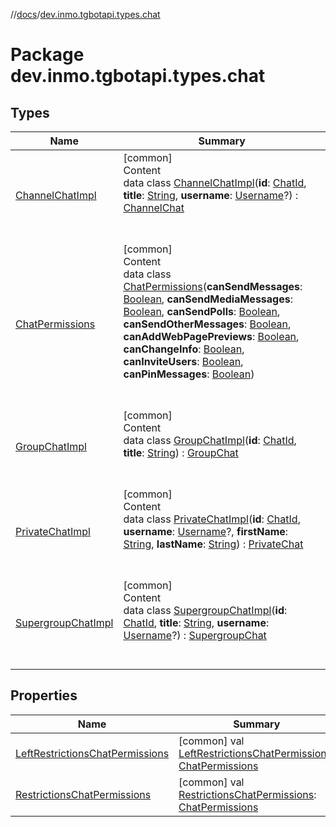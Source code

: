 //[docs](../../index.md)/[dev.inmo.tgbotapi.types.chat](index.md)



# Package dev.inmo.tgbotapi.types.chat  


## Types  
  
|  Name |  Summary | 
|---|---|
| <a name="dev.inmo.tgbotapi.types.chat/ChannelChatImpl///PointingToDeclaration/"></a>[ChannelChatImpl](-channel-chat-impl/index.md)| <a name="dev.inmo.tgbotapi.types.chat/ChannelChatImpl///PointingToDeclaration/"></a>[common]  <br>Content  <br>data class [ChannelChatImpl](-channel-chat-impl/index.md)(**id**: [ChatId](../dev.inmo.tgbotapi.types/-chat-id/index.md), **title**: [String](https://kotlinlang.org/api/latest/jvm/stdlib/kotlin/-string/index.html), **username**: [Username](../dev.inmo.tgbotapi.types/-username/index.md)?) : [ChannelChat](../dev.inmo.tgbotapi.types.chat.abstracts/-channel-chat/index.md)  <br><br><br>|
| <a name="dev.inmo.tgbotapi.types.chat/ChatPermissions///PointingToDeclaration/"></a>[ChatPermissions](-chat-permissions/index.md)| <a name="dev.inmo.tgbotapi.types.chat/ChatPermissions///PointingToDeclaration/"></a>[common]  <br>Content  <br>data class [ChatPermissions](-chat-permissions/index.md)(**canSendMessages**: [Boolean](https://kotlinlang.org/api/latest/jvm/stdlib/kotlin/-boolean/index.html), **canSendMediaMessages**: [Boolean](https://kotlinlang.org/api/latest/jvm/stdlib/kotlin/-boolean/index.html), **canSendPolls**: [Boolean](https://kotlinlang.org/api/latest/jvm/stdlib/kotlin/-boolean/index.html), **canSendOtherMessages**: [Boolean](https://kotlinlang.org/api/latest/jvm/stdlib/kotlin/-boolean/index.html), **canAddWebPagePreviews**: [Boolean](https://kotlinlang.org/api/latest/jvm/stdlib/kotlin/-boolean/index.html), **canChangeInfo**: [Boolean](https://kotlinlang.org/api/latest/jvm/stdlib/kotlin/-boolean/index.html), **canInviteUsers**: [Boolean](https://kotlinlang.org/api/latest/jvm/stdlib/kotlin/-boolean/index.html), **canPinMessages**: [Boolean](https://kotlinlang.org/api/latest/jvm/stdlib/kotlin/-boolean/index.html))  <br><br><br>|
| <a name="dev.inmo.tgbotapi.types.chat/GroupChatImpl///PointingToDeclaration/"></a>[GroupChatImpl](-group-chat-impl/index.md)| <a name="dev.inmo.tgbotapi.types.chat/GroupChatImpl///PointingToDeclaration/"></a>[common]  <br>Content  <br>data class [GroupChatImpl](-group-chat-impl/index.md)(**id**: [ChatId](../dev.inmo.tgbotapi.types/-chat-id/index.md), **title**: [String](https://kotlinlang.org/api/latest/jvm/stdlib/kotlin/-string/index.html)) : [GroupChat](../dev.inmo.tgbotapi.types.chat.abstracts/-group-chat/index.md)  <br><br><br>|
| <a name="dev.inmo.tgbotapi.types.chat/PrivateChatImpl///PointingToDeclaration/"></a>[PrivateChatImpl](-private-chat-impl/index.md)| <a name="dev.inmo.tgbotapi.types.chat/PrivateChatImpl///PointingToDeclaration/"></a>[common]  <br>Content  <br>data class [PrivateChatImpl](-private-chat-impl/index.md)(**id**: [ChatId](../dev.inmo.tgbotapi.types/-chat-id/index.md), **username**: [Username](../dev.inmo.tgbotapi.types/-username/index.md)?, **firstName**: [String](https://kotlinlang.org/api/latest/jvm/stdlib/kotlin/-string/index.html), **lastName**: [String](https://kotlinlang.org/api/latest/jvm/stdlib/kotlin/-string/index.html)) : [PrivateChat](../dev.inmo.tgbotapi.types.chat.abstracts/-private-chat/index.md)  <br><br><br>|
| <a name="dev.inmo.tgbotapi.types.chat/SupergroupChatImpl///PointingToDeclaration/"></a>[SupergroupChatImpl](-supergroup-chat-impl/index.md)| <a name="dev.inmo.tgbotapi.types.chat/SupergroupChatImpl///PointingToDeclaration/"></a>[common]  <br>Content  <br>data class [SupergroupChatImpl](-supergroup-chat-impl/index.md)(**id**: [ChatId](../dev.inmo.tgbotapi.types/-chat-id/index.md), **title**: [String](https://kotlinlang.org/api/latest/jvm/stdlib/kotlin/-string/index.html), **username**: [Username](../dev.inmo.tgbotapi.types/-username/index.md)?) : [SupergroupChat](../dev.inmo.tgbotapi.types.chat.abstracts/-supergroup-chat/index.md)  <br><br><br>|


## Properties  
  
|  Name |  Summary | 
|---|---|
| <a name="dev.inmo.tgbotapi.types.chat//LeftRestrictionsChatPermissions/#/PointingToDeclaration/"></a>[LeftRestrictionsChatPermissions](-left-restrictions-chat-permissions.md)| <a name="dev.inmo.tgbotapi.types.chat//LeftRestrictionsChatPermissions/#/PointingToDeclaration/"></a> [common] val [LeftRestrictionsChatPermissions](-left-restrictions-chat-permissions.md): [ChatPermissions](-chat-permissions/index.md)   <br>|
| <a name="dev.inmo.tgbotapi.types.chat//RestrictionsChatPermissions/#/PointingToDeclaration/"></a>[RestrictionsChatPermissions](-restrictions-chat-permissions.md)| <a name="dev.inmo.tgbotapi.types.chat//RestrictionsChatPermissions/#/PointingToDeclaration/"></a> [common] val [RestrictionsChatPermissions](-restrictions-chat-permissions.md): [ChatPermissions](-chat-permissions/index.md)   <br>|

